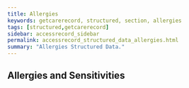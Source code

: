 ```yaml
---
title: Allergies
keywords: getcarerecord, structured, section, allergies
tags: [structured,getcarerecord]
sidebar: accessrecord_sidebar
permalink: accessrecord_structured_data_allergies.html
summary: "Allergies Structured Data."
---
```


## Allergies and Sensitivities ##

